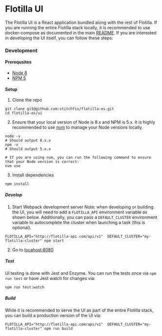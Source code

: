 # Flotilla UI

The Flotilla UI is a React application bundled along with the rest of Flotilla. If you are running the entire Flotilla stack locally, it is recommended to use docker-compose as documented in the main [README](https://github.com/stitchfix/flotilla-os#starting-the-service-locally). If you are interested in developing the UI itself, you can follow these steps:

### Development
#### Prerequsites
- [Node 8](https://nodejs.org/en/)
- [NPM 5](https://www.npmjs.com)

#### Setup
1. Clone the repo

```
git clone git@github.com:stitchfix/flotilla-os.git
cd flotilla-os/ui
```

2. Ensure that your local version of Node is 8.x and NPM is 5.x. It is highly recommended to use [nvm](https://github.com/creationix/nvm) to manage your Node versions locally.

```
node -v
# Should output 8.x.x
npm -v
# Should output 5.x.x

# If you are using nvm, you can run the following command to ensure that your Node version is correct:
nvm use
```

3. Install dependencies

```
npm install
```

##### Develop
1. Start Webpack development server
Note: when developing or building the UI, you will need to add a `FLOTILLA_API` environment variable as shown below. Additionally, you can pass a `DEFAULT_CLUSTER` environment variable to autocomplete the cluster when launching a task (this is optional).

```
FLOTILLA_API="http://flotilla-api.com/api/v1"  DEFAULT_CLUSTER="my-flotilla-cluster" npm start
```

2. Go to [locahost:8080](locahost:8080)

##### Test
UI testing is done with Jest and Enzyme. You can run the tests once via `npm run test` or have Jest watch for changes via:

```
npm run test:watch
```

##### Build
While it is recommended to serve the UI as part of the entire Flotilla stack, you can build a production version of the UI via:

```
FLOTILLA_API="http://flotilla-api.com/api/v1"  DEFAULT_CLUSTER="my-flotilla-cluster" npm run build
```
